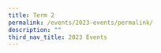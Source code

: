 ```yaml
---
title: Term 2
permalink: /events/2023-events/permalink/
description: ""
third_nav_title: 2023 Events
---
```

